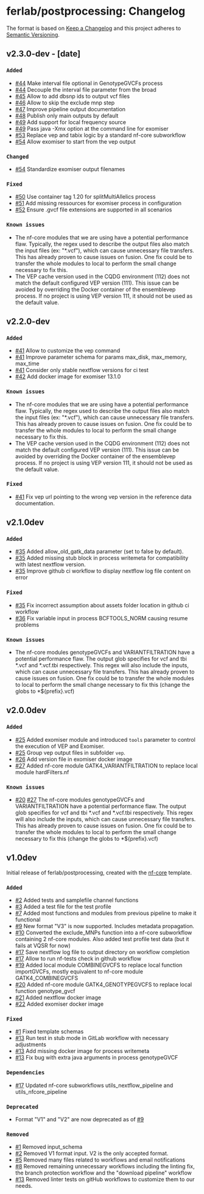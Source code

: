 # ferlab/postprocessing: Changelog

The format is based on [Keep a Changelog](https://keepachangelog.com/en/1.0.0/)
and this project adheres to [Semantic Versioning](https://semver.org/spec/v2.0.0.html).

## v2.3.0-dev - [date]

### `Added`
- [#44](https://github.com/Ferlab-Ste-Justine/Post-processing-Pipeline/pull/44) Make interval file optional in GenotypeGVCFs process
- [#44](https://github.com/Ferlab-Ste-Justine/Post-processing-Pipeline/pull/44) Decouple the interval file parameter from the broad
- [#45](https://github.com/Ferlab-Ste-Justine/Post-processing-Pipeline/pull/45) Allow to add dbsnp ids to output vcf files
- [#46](https://github.com/Ferlab-Ste-Justine/Post-processing-Pipeline/pull/46) Allow to skip the exclude mnp step
- [#47](https://github.com/Ferlab-Ste-Justine/Post-processing-Pipeline/pull/47) Improve pipeline output documentation
- [#48](https://github.com/Ferlab-Ste-Justine/Post-processing-Pipeline/pull/48) Publish only main outputs by default
- [#49](https://github.com/Ferlab-Ste-Justine/Post-processing-Pipeline/pull/49) Add support for local frequency source
- [#49](https://github.com/Ferlab-Ste-Justine/Post-processing-Pipeline/pull/49) Pass java -Xmx option at the command line for exomiser
- [#53](https://github.com/Ferlab-Ste-Justine/Post-processing-Pipeline/pull/53) Replace vep and tabix logic by a standard nf-core subworkflow
- [#54](https://github.com/Ferlab-Ste-Justine/Post-processing-Pipeline/pull/54) Allow exomiser to start from the vep output

### `Changed`
- [#54](https://github.com/Ferlab-Ste-Justine/Post-processing-Pipeline/pull/54) Standardize exomiser output filenames

### `Fixed`
- [#50](https://github.com/Ferlab-Ste-Justine/Post-processing-Pipeline/pull/50) Use container tag 1.20 for splitMultiAllelics process
- [#51](https://github.com/Ferlab-Ste-Justine/Post-processing-Pipeline/pull/51) Add missing ressources for exomiser process in configuration
- [#52](https://github.com/Ferlab-Ste-Justine/Post-processing-Pipeline/pull/52) Ensure .gvcf file extensions are supported in all scenarios

### `Known issues`
- The nf-core modules that we are using have a potential performance flaw. Typically, the regex used to describe the output files also match the input files (ex: "*.vcf"), which can cause unnecessary file transfers.  This has already proven to cause issues on fusion. One fix could be to transfer the whole modules to local to perform the small change necessary to fix this.
- The VEP cache version used in the CQDG environment (112) does not match the default configured VEP version (111). This issue can be avoided by overriding the Docker container of the ensemblevep process. If no project is using VEP version 111, it should not be used as the default value.


## v2.2.0-dev

### `Added`
- [#41](https://github.com/Ferlab-Ste-Justine/Post-processing-Pipeline/pull/41) Allow to customize the vep command
- [#41](https://github.com/Ferlab-Ste-Justine/Post-processing-Pipeline/pull/41) Improve parameter schema for params max_disk, max_memory, max_time
- [#41](https://github.com/Ferlab-Ste-Justine/Post-processing-Pipeline/pull/41) Consider only stable nextflow versions for ci test
- [#42](https://github.com/Ferlab-Ste-Justine/Post-processing-Pipeline/pull/42) Add docker image for exomiser 13.1.0

### `Known issues`
- The nf-core modules that we are using have a potential performance flaw. Typically, the regex used to describe the output files also match the input files (ex: "*.vcf"), which can cause unnecessary file transfers.  This has already proven to cause issues on fusion. One fix could be to transfer the whole modules to local to perform the small change necessary to fix this.
- The VEP cache version used in the CQDG environment (112) does not match the default configured VEP version (111). This issue can be avoided by overriding the Docker container of the ensemblevep process. If no project is using VEP version 111, it should not be used as the default value.

### `Fixed`
- [#41](https://github.com/Ferlab-Ste-Justine/Post-processing-Pipeline/pull/41) Fix vep url pointing to the wrong vep version in the reference data documentation.


## v2.1.0dev

### `Added`
- [#35](https://github.com/Ferlab-Ste-Justine/Post-processing-Pipeline/pull/35) Added allow_old_gatk_data parameter (set to false by default).
- [#35](https://github.com/Ferlab-Ste-Justine/Post-processing-Pipeline/pull/35) Added missing stub block in process writemeta for compatibility with latest nextflow version.
- [#35](https://github.com/Ferlab-Ste-Justine/Post-processing-Pipeline/pull/35) Improve github ci workflow to display nextflow log file content on error

### `Fixed`
- [#35](https://github.com/Ferlab-Ste-Justine/Post-processing-Pipeline/pull/35) Fix incorrect assumption about assets folder location in github ci workflow
- [#36](https://github.com/Ferlab-Ste-Justine/Post-processing-Pipeline/pull/36) Fix variable input in process BCFTOOLS_NORM causing resume problems

### `Known issues`
- The nf-core modules genotypeGVCFs and VARIANTFILTRATION have a potential performance flaw. The output glob specifies for vcf and tbi *.vcf and *.vcf.tbi respectively. This regex will also include the inputs, which can cause unnecessary file transfers. This has already proven to cause issues on fusion. One fix could be to transfer the whole modules to local to perform the small change necessary to fix this (change the globs to *${prefix}.vcf)


## v2.0.0dev

### `Added`
- [#25](https://github.com/Ferlab-Ste-Justine/Post-processing-Pipeline/pull/25) Added exomiser module and introduced `tools` parameter to control the execution of VEP and Exomiser.
- [#25](https://github.com/Ferlab-Ste-Justine/Post-processing-Pipeline/pull/25) Group vep output files in subfolder `vep`.
- [#26](https://github.com/Ferlab-Ste-Justine/Post-processing-Pipeline/pull/26) Add version file in exomiser docker image
- [#27](https://github.com/Ferlab-Ste-Justine/Post-processing-Pipeline/pull/27) Added nf-core module GATK4_VARIANTFILTRATION to replace local module hardFilters.nf

### `Known issues`
- [#20](https://github.com/Ferlab-Ste-Justine/Post-processing-Pipeline/pull/20) [#27](https://github.com/Ferlab-Ste-Justine/Post-processing-Pipeline/pull/27) The nf-core modules genotypeGVCFs and VARIANTFILTRATION have a potential performance flaw. The output glob specifies for vcf and tbi *.vcf and *.vcf.tbi respectively. This regex will also include the inputs, which can cause unnecessary file transfers. This has already proven to cause issues on fusion. One fix could be to transfer the whole modules to local to perform the small change necessary to fix this (change the globs to *${prefix}.vcf)


## v1.0dev

Initial release of ferlab/postprocessing, created with the [nf-core](https://nf-co.re/) template.

### `Added`
- [#2](https://github.com/FelixAntoineLeSieur/Post-processing-Pipeline/pull/2) Added tests and samplefile channel functions
- [#3](https://github.com/FelixAntoineLeSieur/Post-processing-Pipeline/pull/3) Added a test file for the test profile
- [#7](https://github.com/Ferlab-Ste-Justine/Post-processing-Pipeline/pull/7) Added most functions and modules from previous pipeline to make it functional
- [#9](https://github.com/Ferlab-Ste-Justine/Post-processing-Pipeline/pull/9) New format "V3" is now supported. Includes metadata propagation. 
- [#10](https://github.com/Ferlab-Ste-Justine/Post-processing-Pipeline/pull/10) Converted the exclude_MNPs function into a nf-core subworkflow containing 2 nf-core modules. Also added test profile test data (but it fails at VQSR for now)
- [#17](https://github.com/Ferlab-Ste-Justine/Post-processing-Pipeline/pull/17) Save nextflow log file to output directory on workflow completion
- [#17](https://github.com/Ferlab-Ste-Justine/Post-processing-Pipeline/pull/17) Allow to run nf-tests check in github workflow
- [#19](https://github.com/Ferlab-Ste-Justine/Post-processing-Pipeline/pull/19) Added local module COMBINEGVCFS to replace local function importGVCFs, mostly equivalent to nf-core module GATK4_COMBINEGVCFS
- [#20](https://github.com/Ferlab-Ste-Justine/Post-processing-Pipeline/pull/20) Added nf-core module GATK4_GENOTYPEGVCFS to replace local function genotype_gvcf
- [#21](https://github.com/Ferlab-Ste-Justine/Post-processing-Pipeline/pull/21) Added nextflow docker image
- [#22](https://github.com/Ferlab-Ste-Justine/Post-processing-Pipeline/pull/22) Added exomiser docker image


### `Fixed`
- [#1](https://github.com/FelixAntoineLeSieur/Post-processing-Pipeline/pull/1) Fixed template schemas
- [#13](https://github.com/Ferlab-Ste-Justine/Post-processing-Pipeline/pull/13) Run test in stub mode in GitLab workflow with necessary adjustments
- [#13](https://github.com/Ferlab-Ste-Justine/Post-processing-Pipeline/pull/13) Add missing docker image for process writemeta
- [#13](https://github.com/Ferlab-Ste-Justine/Post-processing-Pipeline/pull/13) Fix bug with extra java arguments in process genotypeGVCF

### `Dependencies`
- [#17](https://github.com/Ferlab-Ste-Justine/Post-processing-Pipeline/pull/17) Updated nf-core subworkflows utils_nextflow_pipeline and utils_nfcore_pipeline

### `Deprecated`
- Format "V1" and "V2" are now deprecated as of [#9](https://github.com/Ferlab-Ste-Justine/Post-processing-Pipeline/pull/9)

### `Removed`
- [#1](https://github.com/FelixAntoineLeSieur/Post-processing-Pipeline/pull/1) Removed input_schema
- [#2](https://github.com/FelixAntoineLeSieur/Post-processing-Pipeline/pull/2) Removed V1 format input. V2 is the only accepted format.
- [#5](https://github.com/Ferlab-Ste-Justine/Post-processing-Pipeline/pull/5) Removed many files related to workflows and email notifications
- [#8](https://github.com/Ferlab-Ste-Justine/Post-processing-Pipeline/pull/8) Removed remaining unnecessary workflows including the linting fix, the branch protection workflow and the "download pipeline" workflow
- [#13](https://github.com/Ferlab-Ste-Justine/Post-processing-Pipeline/pull/13) Removed linter tests on gitHub workflows to customize them to our needs.
